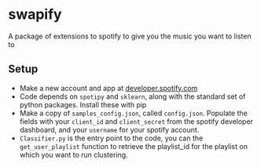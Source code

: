 # swapify
A package of extensions to spotify to give you the music you want to listen to


## Setup
* Make a new account and app at [developer.spotify.com](developer.spotify.com)
* Code depends on `spotipy` and `sklearn`, along with the standard set of python packages. Install these with pip
* Make a copy of `samples_config.json`, called `config.json`. Populate the fields with your `client_id` and `client_secret` from the spotify developer dashboard, and your `username` for your spotify account.
* `Classifier.py` is the entry point to the code, you can the `get_user_playlist` function to retrieve the playlist_id for the playlist on which you want to run clustering.
